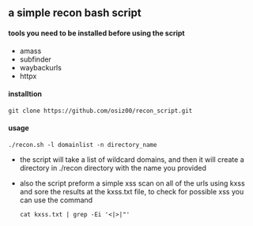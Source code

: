 ## a simple recon bash script 
#### tools you need to be installed before using the script
- amass
- subfinder
- waybackurls
- httpx
#### installtion 
`git clone https://github.com/osiz00/recon_script.git`

#### usage 
`./recon.sh -l domainlist -n directory_name`
- the script will take a list of wildcard domains, and then it will create a directory in ./recon directory with the name you provided
- also the script preform a simple xss scan on all of the urls using kxss and sore the results at the kxss.txt file, to check for possible xss you can use the command
  
  `cat kxss.txt | grep -Ei '<|>|"'`
